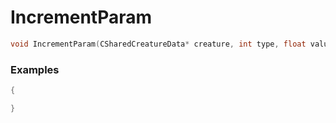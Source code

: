 # IncrementParam

```cpp - C++
void IncrementParam(CSharedCreatureData* creature, int type, float value);
```

### Examples
```cpp - C++
{

}
```
